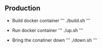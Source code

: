 ## Production

* Build docker container
'''
./build.sh
'''

* Run docker container
'''
./up.sh
'''

* Bring the conatiner down
'''
./down.sh
'''

